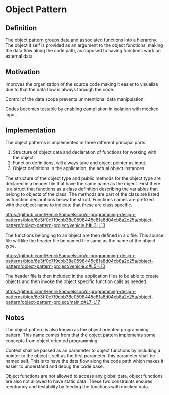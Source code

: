 # Object Pattern

## Definition

The object pattern groups data and associated functions into a hierarchy. The object it self is provided as an argument to the object functions, making the data flow along the code path, as opposed to having functions work on external data.

## Motivation

Improves the organization of the source code making it easier to visualize due to that the data flow is always through the code.

Control of the data scope prevents unintentional data manipulation.

Codes becomes testable by enabling compilation in isolation with mocked input.

## Implementation

The object patterns is implemented in three different principal parts:

1. Structure of object data and declaration of functions for working with the object.
2. Function definitions, will always take and object pointer as input.
3. Object definitions in the application, the actual object instances.

The structure of the object type and public methods for the object type are declared in a header file that have the same name as the object. First there is a struct that functions as a class definition describing the variables that belong to objects of the class. The methods are part of the class are listed as function declarations below the struct. Functions names are prefixed with the object name to indicate that these are class specific.

<https://github.com/HenrikSamuelsson/c-programming-design-patterns/blob/6e3ff0c7f9cbb38e0598445c81a8d04cb8a2c25a/object-pattern/object-pattern-project/vehicle.h#L3-L13>

The functions belonging to an object are then defined in a c file. This source file will like the header file be named the same as the name of the object type.

<https://github.com/HenrikSamuelsson/c-programming-design-patterns/blob/6e3ff0c7f9cbb38e0598445c81a8d04cb8a2c25a/object-pattern/object-pattern-project/vehicle.c#L5-L10>

The header file is then included in the application files to be able to create objects and then invoke the object specific function calls as needed.

<https://github.com/HenrikSamuelsson/c-programming-design-patterns/blob/6e3ff0c7f9cbb38e0598445c81a8d04cb8a2c25a/object-pattern/object-pattern-project/main.c#L7-L17>

## Notes

The object pattern is also known as the object oriented programming pattern. This name comes from that the object pattern implements some concepts from object oriented programming.

Context shall be passed as an parameter to object functions by including a pointer to the object it self as the first parameter, this parameter shall be named self. This is to have the data flow along the code path which makes it easier to understand and debug the code base.

Object functions are not allowed to access any global data, object functions are also not allowed to have static data. These two constraints ensures reentrancy and testability by feeding the functions with mocked data.
